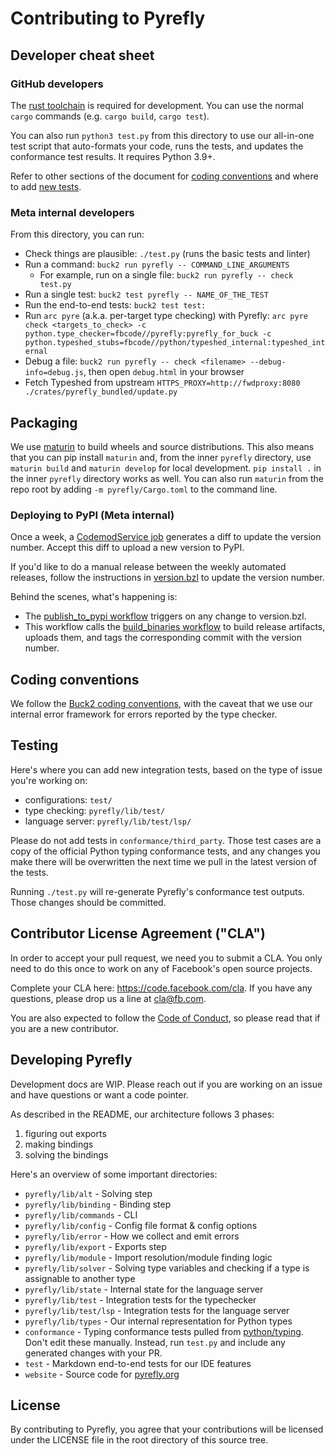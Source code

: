 # Contributing to Pyrefly

## Developer cheat sheet

### GitHub developers

The [rust toolchain](https://www.rust-lang.org/tools/install) is required for
development. You can use the normal `cargo` commands (e.g. `cargo build`,
`cargo test`).

You can also run `python3 test.py` from this directory to use our all-in-one
test script that auto-formats your code, runs the tests, and updates the
conformance test results. It requires Python 3.9+.

Refer to other sections of the document for
[coding conventions](#coding-conventions) and where to add
[new tests](#testing).

### Meta internal developers

From this directory, you can run:

- Check things are plausible: `./test.py` (runs the basic tests and linter)
- Run a command: `buck2 run pyrefly -- COMMAND_LINE_ARGUMENTS`
  - For example, run on a single file: `buck2 run pyrefly -- check test.py`
- Run a single test: `buck2 test pyrefly -- NAME_OF_THE_TEST`
- Run the end-to-end tests: `buck2 test test:`
- Run `arc pyre` (a.k.a. per-target type checking) with Pyrefly:
  `arc pyre check <targets_to_check> -c python.type_checker=fbcode//pyrefly:pyrefly_for_buck -c python.typeshed_stubs=fbcode//python/typeshed_internal:typeshed_internal`
- Debug a file: `buck2 run pyrefly -- check <filename> --debug-info=debug.js`,
  then open `debug.html` in your browser
- Fetch Typeshed from upstream
  `HTTPS_PROXY=http://fwdproxy:8080 ./crates/pyrefly_bundled/update.py`

## Packaging

We use [maturin](https://github.com/PyO3/maturin) to build wheels and source
distributions. This also means that you can pip install `maturin` and, from the
inner `pyrefly` directory, use `maturin build` and `maturin develop` for local
development. `pip install .` in the inner `pyrefly` directory works as well. You
can also run `maturin` from the repo root by adding `-m pyrefly/Cargo.toml` to
the command line.

### Deploying to PyPI (Meta internal)

Once a week, a
[CodemodService job](https://www.internalfb.com/code/fbsource/xplat/scripts/codemod_service/configs/fbcode_pyrefly_version_upgrade.toml)
generates a diff to update the version number. Accept this diff to upload a new
version to PyPI.

If you'd like to do a manual release between the weekly automated releases,
follow the instructions in
[version.bzl](https://www.internalfb.com/code/fbsource/fbcode/pyrefly/version.bzl)
to update the version number.

Behind the scenes, what's happening is:

- The
  [publish_to_pypi workflow](https://github.com/facebook/pyrefly/blob/main/.github/workflows/publish_to_pypi.yml)
  triggers on any change to version.bzl.
- This workflow calls the
  [build_binaries workflow](https://github.com/facebook/pyrefly/blob/main/.github/workflows/build_binaries.yml)
  to build release artifacts, uploads them, and tags the corresponding commit
  with the version number.

## Coding conventions

We follow the
[Buck2 coding conventions](https://github.com/facebook/buck2/blob/main/HACKING.md#coding-conventions),
with the caveat that we use our internal error framework for errors reported by
the type checker.

## Testing

Here's where you can add new integration tests, based on the type of issue
you're working on:

- configurations: `test/`
- type checking: `pyrefly/lib/test/`
- language server: `pyrefly/lib/test/lsp/`

Please do not add tests in `conformance/third_party`. Those test cases are a
copy of the official Python typing conformance tests, and any changes you make
there will be overwritten the next time we pull in the latest version of the
tests.

Running `./test.py` will re-generate Pyrefly's conformance test outputs. Those
changes should be committed.

## Contributor License Agreement ("CLA")

In order to accept your pull request, we need you to submit a CLA. You only need
to do this once to work on any of Facebook's open source projects.

Complete your CLA here: <https://code.facebook.com/cla>. If you have any
questions, please drop us a line at cla@fb.com.

You are also expected to follow the [Code of Conduct](CODE_OF_CONDUCT.md), so
please read that if you are a new contributor.

## Developing Pyrefly

Development docs are WIP. Please reach out if you are working on an issue and
have questions or want a code pointer.

As described in the README, our architecture follows 3 phases:

1. figuring out exports
2. making bindings
3. solving the bindings

Here's an overview of some important directories:

- `pyrefly/lib/alt` - Solving step
- `pyrefly/lib/binding` - Binding step
- `pyrefly/lib/commands` - CLI
- `pyrefly/lib/config` - Config file format & config options
- `pyrefly/lib/error` - How we collect and emit errors
- `pyrefly/lib/export` - Exports step
- `pyrefly/lib/module` - Import resolution/module finding logic
- `pyrefly/lib/solver` - Solving type variables and checking if a type is
  assignable to another type
- `pyrefly/lib/state` - Internal state for the language server
- `pyrefly/lib/test` - Integration tests for the typechecker
- `pyrefly/lib/test/lsp` - Integration tests for the language server
- `pyrefly/lib/types` - Our internal representation for Python types
- `conformance` - Typing conformance tests pulled from
  [python/typing](https://github.com/python/typing/tree/main/conformance). Don't
  edit these manually. Instead, run `test.py` and include any generated changes
  with your PR.
- `test` - Markdown end-to-end tests for our IDE features
- `website` - Source code for [pyrefly.org](pyrefly.org)

## License

By contributing to Pyrefly, you agree that your contributions will be licensed
under the LICENSE file in the root directory of this source tree.
